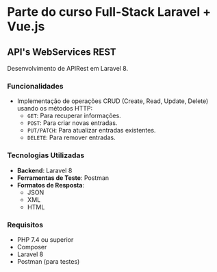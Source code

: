 # Parte do curso Full-Stack Laravel + Vue.js

## API's WebServices REST
Desenvolvimento de APIRest em Laravel 8.

### Funcionalidades

- Implementação de operações CRUD (Create, Read, Update, Delete) usando os métodos HTTP:
  - `GET`: Para recuperar informações.
  - `POST`: Para criar novas entradas.
  - `PUT/PATCH`: Para atualizar entradas existentes.
  - `DELETE`: Para remover entradas.

### Tecnologias Utilizadas

- **Backend**: Laravel 8
- **Ferramentas de Teste**: Postman
- **Formatos de Resposta**:
  - JSON
  - XML
  - HTML

### Requisitos

- PHP 7.4 ou superior
- Composer
- Laravel 8
- Postman (para testes)